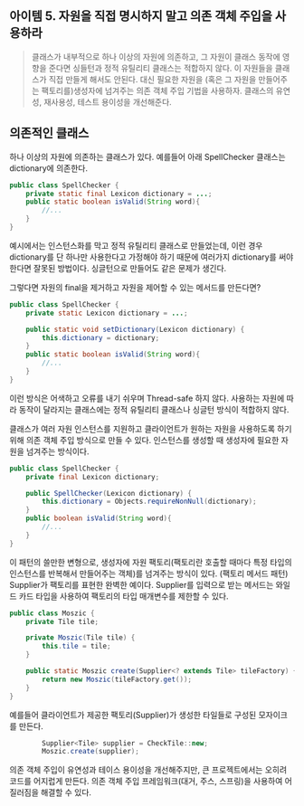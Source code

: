 ## 아이템 5. 자원을 직접 명시하지 말고 의존 객체 주입을 사용하라

>클래스가 내부적으로 하나 이상의 자원에 의존하고, 그 자원이 클래스 동작에 영향을 준다면 싱들턴과 정적 유틸리티 클래스는 적합하지 않다. 이 자원들을 클래스가 직접 만들게 해서도 안된다.
대신 필요한 자원을 (혹은 그 자원을 만들어주는 팩토리를)생성자에 넘겨주는 의존 객체 주입 기법을 사용하자. 클래스의 유연성, 재사용성, 테스트 용이성을 개선해준다.


## 의존적인 클래스
하나 이상의 자원에 의존하는 클래스가 있다. 예를들어 아래 SpellChecker 클래스는 dictionary에 의존한다.
```java
public class SpellChecker {
    private static final Lexicon dictionary = ...;
    public static boolean isValid(String word){
        //...
    }
}
```

예시에서는 인스턴스화를 막고 정적 유틸리티 클래스로 만들었는데, 이런 경우 dictionary를 단 하나만 사용한다고 가정해야 하기 때문에 여러가지 dictionary를 써야한다면 잘못된 방법이다. 싱글턴으로 만들어도 같은 문제가 생긴다.

그렇다면 자원의 final을 제거하고 자원을 제어할 수 있는 메서드를 만든다면?

```java
public class SpellChecker {
    private static Lexicon dictionary = ...;

    public static void setDictionary(Lexicon dictionary) {
        this.dictionary = dictionary;
    }
    public static boolean isValid(String word){
        //...
    }
}
```

이런 방식은 어색하고 오류를 내기 쉬우며 Thread-safe 하지 않다. 사용하는 자원에 따라 동작이 달라지는 클래스에는 정적 유틸리티 클래스나 싱글턴 방식이 적합하지 않다.

클래스가 여러 자원 인스턴스를 지원하고 클라이언트가 원하는 자원을 사용하도록 하기 위해 의존 객체 주입 방식으로 만들 수 있다.
인스턴스를 생성할 때 생성자에 필요한 자원을 넘겨주는 방식이다.

```java
public class SpellChecker {
    private final Lexicon dictionary;

    public SpellChecker(Lexicon dictionary) {
        this.dictionary = Objects.requireNonNull(dictionary);
    }
    public boolean isValid(String word){
        //...
    }
}
```

이 패턴의 쓸만한 변형으로, 생성자에 자원 팩토리(팩토리란 호출할 때마다 특정 타입의 인스턴스를 반복해서 만들어주는 객체)를 넘겨주는 방식이 있다. (팩토리 메서드 패턴)
Supplier<T>가 팩토리를 표현한 완벽한 예이다. Supplier<T>를 입력으로 받는 메서드는 와일드 카드 타입을 사용하여 팩토리의 타입 매개변수를 제한할 수 있다.

```java
public class Moszic {
    private Tile tile;

    private Moszic(Tile tile) {
        this.tile = tile;
    }

    public static Moszic create(Supplier<? extends Tile> tileFactory) {
        return new Moszic(tileFactory.get());
    }
}
```
예를들어 클라이언트가 제공한 팩토리(Supplier)가 생성한 타일들로 구성된 모자이크를 만든다.

```java
        Supplier<Tile> supplier = CheckTile::new;
        Moszic.create(supplier);
```
의존 객체 주입이 유연성과 테이스 용이성을 개선해주지만, 큰 프로젝트에서는 오히려 코드를 어지럽게 만든다. 의존 객체 주입 프레임워크(대거, 주스, 스프링)을 사용하여 어질러짐을 해결할 수 있다.

